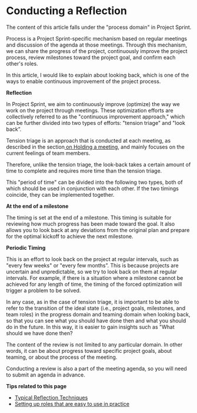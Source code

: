 # Conducting a Reflection



The content of this article falls under the "process domain" in Project Sprint.

Process is a Project Sprint-specific mechanism based on regular meetings and discussion of the agenda at those meetings. Through this mechanism, we can share the progress of the project, continuously improve the project process, review milestones toward the project goal, and confirm each other's roles.

In this article, I would like to explain about looking back, which is one of the ways to enable continuous improvement of the project process.

**Reflection**

In Project Sprint, we aim to continuously improve (optimize) the way we work on the project through meetings. These optimization efforts are collectively referred to as the "continuous improvement approach," which can be further divided into two types of efforts: "tension triage" and "look back”.

Tension triage is an approach that is conducted at each meeting, as described in the section[ on Holding a meeting](holding-a-meeting.md), and mainly focuses on the current feelings of team members.

Therefore, unlike the tension triage, the look-back takes a certain amount of time to complete and requires more time than the tension triage.

This "period of time" can be divided into the following two types, both of which should be used in conjunction with each other. If the two timings coincide, they can be implemented together.

**At the end of a milestone**

The timing is set at the end of a milestone. This timing is suitable for reviewing how much progress has been made toward the goal. It also allows you to look back at any deviations from the original plan and prepare for the optimal kickoff to achieve the next milestone.

**Periodic Timing**

This is an effort to look back on the project at regular intervals, such as "every few weeks" or "every few months”. This is because projects are uncertain and unpredictable, so we try to look back on them at regular intervals. For example, if there is a situation where a milestone cannot be achieved for any length of time, the timing of the forced optimization will trigger a problem to be solved.

In any case, as in the case of tension triage, it is important to be able to refer to the transition of the ideal state (i.e., project goals, milestones, and team roles) in the progress domain and teaming domain when looking back, so that you can see what you should have done then and what you should do in the future. In this way, it is easier to gain insights such as "What should we have done then?

The content of the review is not limited to any particular domain. In other words, it can be about progress toward specific project goals, about teaming, or about the process of the meeting.

Conducting a review is also a part of the meeting agenda, so you will need to submit an agenda in advance.

**Tips related to this page**

* [Typical Reflection Techniques](../tips/tips9-typical-looking-back-techniques.md)
* [Setting up roles that are easy to use in practice](../tips/tips5-setting-up-roles-that-are-easy-to-use-in-practice.md)
